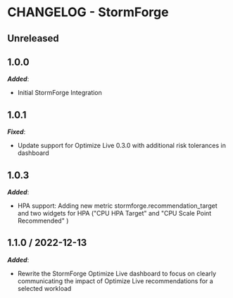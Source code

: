 # CHANGELOG - StormForge

## Unreleased

## 1.0.0

***Added***:

* Initial StormForge Integration

## 1.0.1

***Fixed***:

* Update support for Optimize Live 0.3.0 with additional risk tolerances in dashboard

## 1.0.3

***Added***:

* HPA support: Adding new metric stormforge.recommendation_target and two widgets for HPA ("CPU HPA Target" and "CPU Scale Point Recommended" )

## 1.1.0 / 2022-12-13

***Added***:

* Rewrite the StormForge Optimize Live dashboard to focus on clearly communicating the impact of Optimize Live recommendations for a selected workload
